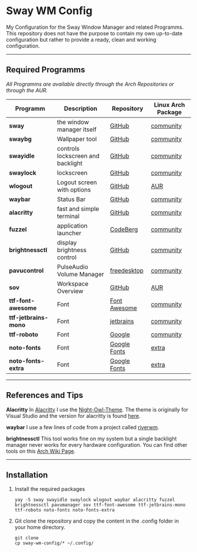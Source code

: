 # Sway WM Config

My Configuration for the Sway Window Manager and related Programms. This repository does not have the purpose to contain my own up-to-date configuration but rather to provide a ready, clean and working configuration.

---

## Required Programms

_All Programms are available directly through the Arch Repositories or through the AUR._

| Programm			| Description				| Repository	| Linux Arch Package	|
|-------------------------------|---------------------------------------|---------------|-----------------------|
| __sway__ 			| the window manager itself		| [GitHub](https://github.com/swaywm/sway)	| [community](https://archlinux.org/packages/community/x86_64/sway/) |
| __swaybg__ | Wallpaper tool | [GitHub](https://github.com/swaywm/swaybg) | [community](https://archlinux.org/packages/community/x86_64/swaybg/) |
| __swayidle__ 			| controls lockscreen and backlight	| [GitHub](https://github.com/swaywm/swayidle) | [community](https://archlinux.org/packages/community/x86_64/swayidle/) |
| __swaylock__ 			| lockscreen				| [GitHub](https://github.com/swaywm/swaylock) | [community](https://archlinux.org/packages/community/x86_64/swaylock/) |
| __wlogout__ 			| Logout screen with options		| [GitHub](https://github.com/ArtsyMacaw/wlogout) | [AUR](https://aur.archlinux.org/packages/wlogout) |
| __waybar__ 			| Status Bar				| [GitHub](https://github.com/Alexays/Waybar/) | [community](https://archlinux.org/packages/community/x86_64/waybar/) |
| __alacritty__ 		| fast and simple terminal		| [GitHub](https://github.com/alacritty/alacritty) | [community](https://archlinux.org/packages/community/x86_64/alacritty/) |
| __fuzzel__ 			| application launcher			| [CodeBerg](https://codeberg.org/dnkl/fuzzel) | [community](https://archlinux.org/packages/community/x86_64/fuzzel/) |
| __brightnessctl__ 		| display brightness control		| [GitHub](https://github.com/Hummer12007/brightnessctl) | [community](https://archlinux.org/packages/community/x86_64/brightnessctl/) |
| __pavucontrol__ 		| PulseAudio Volume Manager		| [freedesktop](https://freedesktop.org/software/pulseaudio/pavucontrol/) | [community](https://archlinux.org/packages/extra/x86_64/pavucontrol/) |
| __sov__ 			| Workspace Overview			| [GitHub](https://github.com/milgra/sov) | [AUR](https://aur.archlinux.org/packages/sov) |
| __ttf-font-awesome__ 		| Font					| [Font Awesome](https://fontawesome.com/) | [community](https://archlinux.org/packages/community/any/ttf-font-awesome/) |
| __ttf-jetbrains-mono__ 	| Font					| [jetbrains](https://jetbrains.com/lp/mono) | [community](https://archlinux.org/packages/community/any/ttf-jetbrains-mono/) |
| __ttf-roboto__ 		| Font					| [Google](https://material.google.com/style/typography.html) | [community](https://archlinux.org/packages/community/any/ttf-roboto/) |
| __noto-fonts__ 		| Font					| [Google Fonts](https://fonts.google.com/noto) | [extra](https://archlinux.org/packages/extra/any/noto-fonts/) |
| __noto-fonts-extra__ 		| Font					| [Google Fonts](https://fonts.google.com/noto) | [extra](https://archlinux.org/packages/extra/any/noto-fonts-extra/) |

---

## References and Tips

__Alacritty__ In [Alacritty](https://github.com/alacritty/alacritty) I use the [Night-Owl-Theme](https://github.com/sdras/night-owl-vscode-theme). The theme is originally for Visual Studio and the version for alacritty is found [here](https://github.com/alacritty/alacritty/wiki/Color-schemes).

__waybar__ I use a few lines of code from a  project called [riverwm](https://github.com/theCode-Breaker/riverwm/tree/main/waybar/river).

__brightnessctl__ This tool works fine on my system but a single backlight manager never works for every hardware configuration. You can find other tools on this [Arch Wiki Page](https://wiki.archlinux.org/title/Backlight).

---

## Installation

1. Install the required packages

    ```shell
    yay -S sway swayidle swaylock wlogout waybar alacritty fuzzel brightnessctl pavumanager sov ttf-font-awesome ttf-jetbrains-mono ttf-roboto noto-fonts noto-fonts-extra
    ```

2. Git clone the repository and copy the content in the .config folder in your home directory.

    ```shell
    git clone 
    cp sway-wm-config/* ~/.config/
    ```
